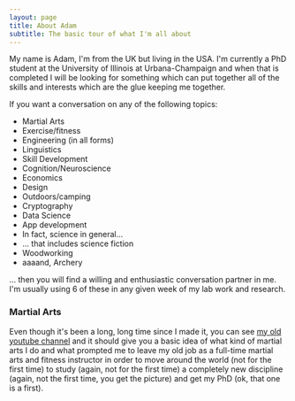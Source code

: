 ```yaml
---
layout: page
title: About Adam
subtitle: The basic tour of what I'm all about
---
```


My name is Adam, I'm from the UK but living in the USA. 
I'm currently a PhD student at the University of Illinois at Urbana-Champaign and when that is completed I will be looking for something which can put together all of the skills and interests which are the glue keeping me together. 

If you want a conversation on any of the following topics:
- Martial Arts
- Exercise/fitness
- Engineering (in all forms)
- Linguistics
- Skill Development
- Cognition/Neuroscience
- Economics
- Design
- Outdoors/camping
- Cryptography
- Data Science
- App development
- In fact, science in general...
- ... that includes science fiction
- Woodworking
- aaaand, Archery

... then you will find a willing and enthusiastic conversation partner in me. I'm usually using 6 of these in any given week of my lab work and research.

### Martial Arts

Even though it's been a long, long time since I made it, you can see [my old youtube channel](https://www.youtube.com/channel/UCXYkusj0XtAbADC008OsnDQ) and it should give you a basic idea of what kind of martial arts I do and what prompted me to leave my old job as a full-time martial arts and fitness instructor in order to move around the world (not for the first time) to study (again, not for the first time) a completely new discipline (again, not the first time, you get the picture) and get my PhD (ok, that one is a first).
